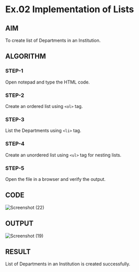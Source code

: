 # Ex.02 Implementation of Lists
## AIM
  To create list of Departments in an Institution.

## ALGORITHM
### STEP-1
  Open notepad and type the HTML code.

### STEP-2
  Create an ordered list using ```<ol>``` tag.

### STEP-3
  List the Departments using ```<li>``` tag.

### STEP-4
  Create an unordered list using ```<ul>``` tag for nesting lists.

### STEP-5
  Open the file in a browser and verify the output.
  
## CODE

![Screenshot (22)](https://user-images.githubusercontent.com/127816473/229332108-e7dccd07-96af-411c-a044-261702a41e1d.png)

## OUTPUT

![Screenshot (19)](https://user-images.githubusercontent.com/127816473/229332113-9bfc9576-5dc1-462c-8ca2-e1758080a768.png)

## RESULT
  List of Departments in an Institution is created successfully.
